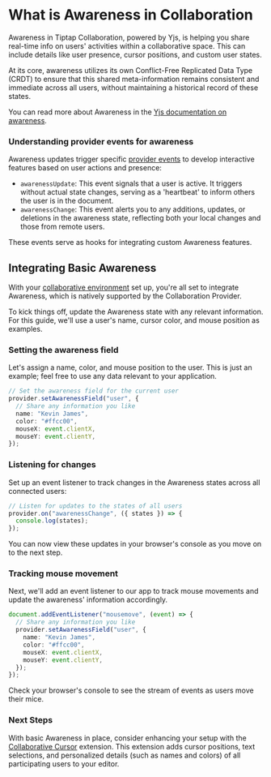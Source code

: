 # What is Awareness in Collaboration

Awareness in Tiptap Collaboration, powered by Yjs, is helping you share real-time info on users' activities within a collaborative space. This can include details like user presence, cursor positions, and custom user states.

At its core, awareness utilizes its own Conflict-Free Replicated Data Type (CRDT) to ensure that this shared meta-information remains consistent and immediate across all users, without maintaining a historical record of these states.

You can read more about Awareness in the [Yjs documentation on awareness](https://docs.yjs.dev/getting-started/adding-awareness).

### Understanding provider events for awareness

Awareness updates trigger specific [provider events](https://tiptap.dev/docs/editor/collaboration/events) to develop interactive features based on user actions and presence:

- `awarenessUpdate`: This event signals that a user is active. It triggers without actual state changes, serving as a 'heartbeat' to inform others the user is in the document.
- `awarenessChange`: This event alerts you to any additions, updates, or deletions in the awareness state, reflecting both your local changes and those from remote users.

These events serve as hooks for integrating custom Awareness features.

## Integrating Basic Awareness

With your [collaborative environment](https://tiptap.dev/docs/editor/collaboration/install) set up, you're all set to integrate Awareness, which is natively supported by the Collaboration Provider.

To kick things off, update the Awareness state with any relevant information. For this guide, we'll use a user's name, cursor color, and mouse position as examples.

### Setting the awareness field

Let's assign a name, color, and mouse position to the user. This is just an example; feel free to use any data relevant to your application.
```typescript
// Set the awareness field for the current user
provider.setAwarenessField("user", {
  // Share any information you like
  name: "Kevin James",
  color: "#ffcc00",
  mouseX: event.clientX,
  mouseY: event.clientY,
});
```

### Listening for changes

Set up an event listener to track changes in the Awareness states across all connected users:

```typescript
// Listen for updates to the states of all users
provider.on("awarenessChange", ({ states }) => {
  console.log(states);
});
```
You can now view these updates in your browser's console as you move on to the next step.

### Tracking mouse movement

Next, we'll add an event listener to our app to track mouse movements and update the awareness' information accordingly.

```typescript
document.addEventListener("mousemove", (event) => {
  // Share any information you like
  provider.setAwarenessField("user", {
    name: "Kevin James",
    color: "#ffcc00",
    mouseX: event.clientX,
    mouseY: event.clientY,
  });
});
```

Check your browser's console to see the stream of events as users move their mice.

### Next Steps

With basic Awareness in place, consider enhancing your setup with the [Collaborative Cursor](https://tiptap.dev/docs/editor/api/extensions/collaboration-cursor) extension. This extension adds cursor positions, text selections, and personalized details (such as names and colors) of all participating users to your editor.
